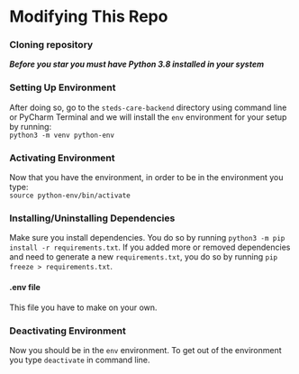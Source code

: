 # Modifying This Repo
### Cloning repository
***Before you star you must have Python 3.8 installed in your system***  

### Setting Up Environment
After doing so, go to the `steds-care-backend` directory using command line or PyCharm Terminal and we will install the `env` environment for your setup by running:  
`python3 -m venv python-env`  
  
### Activating Environment
Now that you have the environment, in order to be in the environment you type:  
`source python-env/bin/activate`  

### Installing/Uninstalling Dependencies
Make sure you install dependencies. You do so by running `python3 -m pip install -r requirements.txt`. If you added more or removed dependencies and need to generate a new `requirements.txt`, you do so by running `pip freeze > requirements.txt`.

#### .env file
This file you have to make on your own.

### Deactivating Environment
Now you should be in the `env` environment. To get out of the environment you type `deactivate` in command line.